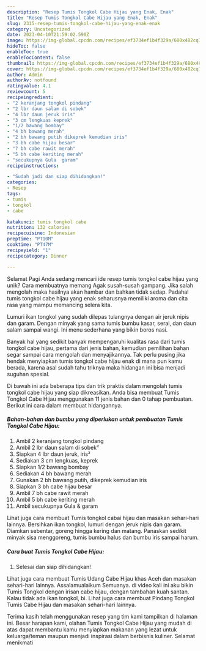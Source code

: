 ```yaml
---
description: "Resep Tumis Tongkol Cabe Hijau yang Enak, Enak"
title: "Resep Tumis Tongkol Cabe Hijau yang Enak, Enak"
slug: 2315-resep-tumis-tongkol-cabe-hijau-yang-enak-enak
category: Uncategorized
date: 2023-04-10T21:59:02.590Z
image: https://img-global.cpcdn.com/recipes/ef3734ef1b4f329a/680x482cq70/tumis-tongkol-cabe-hijau-foto-resep-utama.jpg
hideToc: false
enableToc: true
enableTocContent: false
thumbnail: https://img-global.cpcdn.com/recipes/ef3734ef1b4f329a/680x482cq70/tumis-tongkol-cabe-hijau-foto-resep-utama.jpg
cover: https://img-global.cpcdn.com/recipes/ef3734ef1b4f329a/680x482cq70/tumis-tongkol-cabe-hijau-foto-resep-utama.jpg
author: Admin
authorAv: notfound
ratingvalue: 4.1
reviewcount: 5
recipeingredient:
- "2 keranjang tongkol pindang"
- "2 lbr daun salam di sobek"
- "4 lbr daun jeruk iris"
- "3 cm lengkuas keprek"
- "1/2 bawang bombay"
- "4 bh bawang merah"
- "2 bh bawang putih dikeprek kemudian iris"
- "3 bh cabe hijau besar"
- "7 bh cabe rawit merah"
- "5 bh cabe keriting merah"
- "secukupnya Gula  garam"
recipeinstructions:

- "Sudah jadi dan siap dihidangkan!"
categories:
- Resep
tags:
- tumis
- tongkol
- cabe

katakunci: tumis tongkol cabe 
nutrition: 132 calories
recipecuisine: Indonesian
preptime: "PT10M"
cooktime: "PT47M"
recipeyield: "1"
recipecategory: Dinner

---
```



Selamat Pagi Anda sedang mencari ide resep tumis tongkol cabe hijau yang unik? Cara membuatnya memang Agak susah-susah gampang. Jika salah mengolah maka hasilnya akan hambar dan bahkan tidak sedap. Padahal tumis tongkol cabe hijau yang enak seharusnya memiliki aroma dan cita rasa yang mampu memancing selera kita.


Lumuri ikan tongkol yang sudah dilepas tulangnya dengan air jeruk nipis dan garam. Dengan minyak yang sama tumis bumbu kasar, serai, dan daun salam sampai wangi. Ini menu sederhana yang bikin boros nasi.

Banyak hal yang sedikit banyak mempengaruhi kualitas rasa dari tumis tongkol cabe hijau, pertama dari jenis bahan, kemudian pemilihan bahan segar sampai cara mengolah dan menyajikannya. Tak perlu pusing jika hendak menyiapkan tumis tongkol cabe hijau enak di mana pun kamu berada, karena asal sudah tahu triknya maka hidangan ini bisa menjadi suguhan spesial.


Di bawah ini ada beberapa tips dan trik praktis dalam mengolah tumis tongkol cabe hijau yang siap dikreasikan. Anda bisa membuat Tumis Tongkol Cabe Hijau menggunakan 11 jenis bahan dan 0 tahap pembuatan. Berikut ini cara dalam membuat hidangannya.

<!--inarticleads1-->

##### Bahan-bahan dan bumbu yang diperlukan untuk pembuatan Tumis Tongkol Cabe Hijau:

1. Ambil 2 keranjang tongkol pindang
1. Ambil 2 lbr daun salam di sobek²
1. Siapkan 4 lbr daun jeruk, iris²
1. Sediakan 3 cm lengkuas, keprek
1. Siapkan 1/2 bawang bombay
1. Sediakan 4 bh bawang merah
1. Gunakan 2 bh bawang putih, dikeprek kemudian iris
1. Siapkan 3 bh cabe hijau besar
1. Ambil 7 bh cabe rawit merah
1. Ambil 5 bh cabe keriting merah
1. Ambil secukupnya Gula &amp; garam


Lihat juga cara membuat Tumis tongkol cabai hijau dan masakan sehari-hari lainnya. Bersihkan ikan tongkol, lumuri dengan jeruk nipis dan garam. Diamkan sebentar, goreng hingga kering dan matang. Panaskan sedikit minyak sisa menggoreng, tumis bumbu halus dan bumbu iris sampai harum. 

<!--inarticleads2-->

##### Cara buat Tumis Tongkol Cabe Hijau:


1. Selesai dan siap dihidangkan!

Lihat juga cara membuat Tumis Udang Cabe Hijau khas Aceh dan masakan sehari-hari lainnya. Assalamualaikum Semuanya. di video kali ini aku bikin Tumis Tongkol dengan irisan cabe hijau, dengan tambahan kuah santan. Kalau tidak ada ikan tongkol, bi. Lihat juga cara membuat ️Pindang Tongkol Tumis Cabe Hijau dan masakan sehari-hari lainnya. 

Terima kasih telah menggunakan resep yang tim kami tampilkan di halaman ini. Besar harapan kami, olahan Tumis Tongkol Cabe Hijau yang mudah di atas dapat membantu kamu menyiapkan makanan yang lezat untuk keluarga/teman maupun menjadi inspirasi dalam berbisnis kuliner. Selamat menikmati
